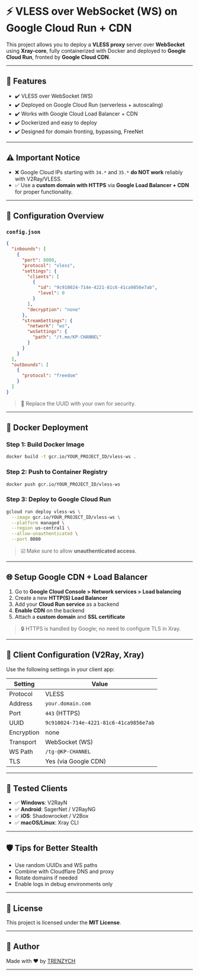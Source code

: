 
# ⚡ VLESS over WebSocket (WS) on Google Cloud Run + CDN

This project allows you to deploy a **VLESS proxy** server over **WebSocket** using **Xray-core**, fully containerized with Docker and deployed to **Google Cloud Run**, fronted by **Google Cloud CDN**.

---

## 🌟 Features

- ✔️ VLESS over WebSocket (WS)
- ✔️ Deployed on Google Cloud Run (serverless + autoscaling)
- ✔️ Works with Google Cloud Load Balancer + CDN
- ✔️ Dockerized and easy to deploy
- ✔️ Designed for domain fronting, bypassing, FreeNet

---

## ⚠️ Important Notice

- ❌ Google Cloud IPs starting with `34.*` and `35.*` **do NOT work** reliably with V2Ray/VLESS.
- ✅ Use a **custom domain with HTTPS** via **Google Load Balancer + CDN** for proper functionality.

---

## 🔧 Configuration Overview

### `config.json`
```json
{
  "inbounds": [
    {
      "port": 8080,
      "protocol": "vless",
      "settings": {
        "clients": [
          {
            "id": "9c910024-714e-4221-81c6-41ca9856e7ab",
            "level": 0
          }
        ],
        "decryption": "none"
      },
      "streamSettings": {
        "network": "ws",
        "wsSettings": {
          "path": "/t.me/KP-CHANNEL"
        }
      }
    }
  ],
  "outbounds": [
    {
      "protocol": "freedom"
    }
  ]
}
````

> 🔐 Replace the UUID with your own for security.

---

## 🐳 Docker Deployment

### Step 1: Build Docker Image

```bash
docker build -t gcr.io/YOUR_PROJECT_ID/vless-ws .
```

### Step 2: Push to Container Registry

```bash
docker push gcr.io/YOUR_PROJECT_ID/vless-ws
```

### Step 3: Deploy to Google Cloud Run

```bash
gcloud run deploy vless-ws \
  --image gcr.io/YOUR_PROJECT_ID/vless-ws \
  --platform managed \
  --region us-central1 \
  --allow-unauthenticated \
  --port 8080
```

> ☑️ Make sure to allow **unauthenticated access**.

---

## 🌐 Setup Google CDN + Load Balancer

1. Go to **Google Cloud Console > Network services > Load balancing**
2. Create a new **HTTP(S) Load Balancer**
3. Add your **Cloud Run service** as a backend
4. **Enable CDN** on the backend
5. Attach a **custom domain** and **SSL certificate**

> 🔒 HTTPS is handled by Google; no need to configure TLS in Xray.

---

## 📲 Client Configuration (V2Ray, Xray)

Use the following settings in your client app:

| Setting    | Value                                  |
| ---------- | -------------------------------------- |
| Protocol   | VLESS                                  |
| Address    | `your.domain.com`                      |
| Port       | `443` (HTTPS)                          |
| UUID       | `9c910024-714e-4221-81c6-41ca9856e7ab` |
| Encryption | none                                   |
| Transport  | WebSocket (WS)                         |
| WS Path    | `/tg-@KP-CHANNEL`                         |
| TLS        | Yes (via Google CDN)                   |

---

## 🧪 Tested Clients

* ✅ **Windows**: V2RayN
* ✅ **Android**: SagerNet / V2RayNG
* ✅ **iOS**: Shadowrocket / V2Box
* ✅ **macOS/Linux**: Xray CLI

---

## 🛡 Tips for Better Stealth

* Use random UUIDs and WS paths
* Combine with Cloudflare DNS and proxy
* Rotate domains if needed
* Enable logs in debug environments only

---

## 📄 License

This project is licensed under the **MIT License**.

---

## 👤 Author

Made with ❤️ by [TRENZYCH](https://t.me/KPBYKP)

---
